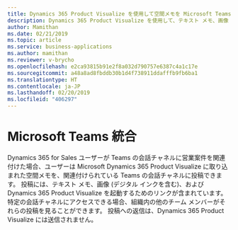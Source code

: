 ```yaml
---
title: Dynamics 365 Product Visualize を使用して空間メモを Microsoft Teams 会話チャネルに投稿
description: Dynamics 365 Product Visualize を使用して、テキスト メモ、画像 (インクを含む)、Dynamics 365 Product Visualize アプリケーションを起動するためのリンクを含む空間メモを Microsoft Teams 会話チャネルに投稿します。
author: Mamithan
ms.date: 02/21/2019
ms.topic: article
ms.service: business-applications
ms.author: mamithan
ms.reviewer: v-brycho
ms.openlocfilehash: e2ca93815b91e2f8a032d790757e6387c4a1c17e
ms.sourcegitcommit: a48a8ad8fbddb30b1d4f738911ddafffb9fb6ba1
ms.translationtype: HT
ms.contentlocale: ja-JP
ms.lasthandoff: 02/20/2019
ms.locfileid: "406297"
---
```

# <a name="microsoft-teams-integration"></a>Microsoft Teams 統合

Dynamics 365 for Sales ユーザーが Teams の会話チャネルに営業案件を関連付けた場合、ユーザーは Microsoft Dynamics 365 Product Visualize に取り込まれた空間メモを、関連付けられている Teams の会話チャネルに投稿できます。 投稿には、テキスト メモ、画像 (デジタル インクを含む)、および Dynamics 365 Product Visualize を起動するためのリンクが含まれています。 特定の会話チャネルにアクセスできる場合、組織内の他のチーム メンバーがそれらの投稿を見ることができます。 投稿への返信は、Dynamics 365 Product Visualize には送信されません。
